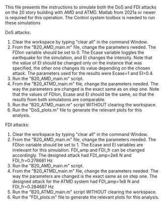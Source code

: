 This file presents the instructions to simulate both the DoS and FDI attacks on the 20 story building with AMD and ATMD.
Matlab from 2021a or newer is required for this operation. The Control system toolbox is needed to run these simulations

DoS attacks:
1. Clear the workspace by typing "clear all" in the command Window.
2. From the "B20_AMD_main.m" file, change the parameters needed. The FDIon variable should be set to 0. The Ecase variable
toggles the earthquake for the simulation, and EI changes the intensity. Note that the value of EI should be changed only
on the instance that was specified, the other one changes its value depending on the chosen attack. The parameters
used for the results were Ecase=1 and EI=0.4.
3. Run the "B20_AMD_main.m" script.
4. From the "B20_ATMD_main.m" file, change the parameters needed. The way the parameters are changed is the exact same as 
on step one. Note that the values of FDIon, Ecase and EI should be the same, so that the results from both simulations are
comparable.
5. Run the "B20_ATMD_main.m" script WITHOUT clearing the workspace.
6. Run the "DoS_plots.m" file to generate the relevant plots for this analysis.

FDI attacks:
1. Clear the workspace by typing "clear all" in the command Window.
2. From the "B20_AMD_main.m" file, change the parameters needed. The FDIon variable should be set to 1. The Ecase and EI variables
are irrelevant for this simulation. FDI_amp and FDI_fr can be changed accordingly. The designed attack had FDI_amp=2e6 N and 
FDI_fr=0.278681 Hz
3. Run the "B20_AMD_main.m" script.
4. From the "B20_ATMD_main.m" file, change the parameters needed. The way the parameters are changed is the exact same as 
on step one. The designed attack for the ATMD system had FDI_amp=1e8 N and FDI_fr=0.284687 Hz
5. Run the "B20_ATMD_main.m" script WITHOUT clearing the workspace.
6. Run the "FDI_plots.m" file to generate the relevant plots for this analysis.